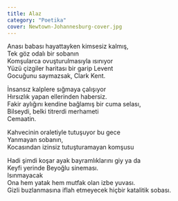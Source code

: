 ```yaml
---
title: Alaz
category: "Poetika"
cover: Newtown-Johannesburg-cover.jpg
---
```


Anası babası hayattayken kimsesiz kalmış,<br/>
Tek göz odalı bir sobanın<br/>
Komşularca ovuşturulmasıyla ısınıyor<br/>
Yüzü çizgiler haritası bir garip Levent<br/>
Gocuğunu saymazsak, Clark Kent.<br/>

İnsansız kalplere sığmaya çalışıyor<br/>
Hırsızlık yapan ellerinden habersiz.<br/>
Fakir aylığını kendine bağlamış bir cuma selası,<br/>
Bilseydi, belki titrerdi merhameti<br/>
Cemaatin.<br/>

Kahvecinin oraletiyle tutuşuyor bu gece<br/>
Yanmayan sobanın,<br/>
Kocasından izinsiz tutuşturamayan komşusu<br/>

Hadi şimdi koşar ayak bayramlıklarını giy ya da<br/>
Keyfi yerinde Beyoğlu sineması.<br/>
Isınmayacak<br/>
Ona hem yatak hem mutfak olan izbe yuvası.<br/>
Gizli buzlanmasına iflah etmeyecek hiçbir katalitik sobası.<br/>
